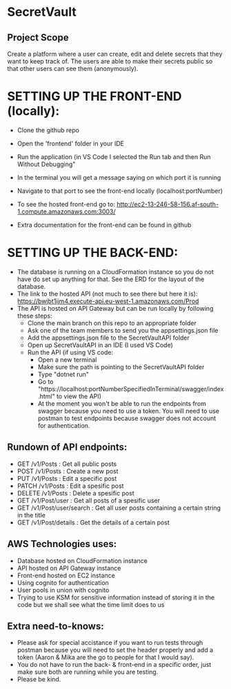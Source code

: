 # SecretVault
## Project Scope
Create a platform where a user can create, edit and delete secrets that they want to keep track of. The users are able to make their secrets public so that other users can see them (anonymously).

# SETTING UP THE FRONT-END (locally):
- Clone the github repo
- Open the 'frontend' folder in your IDE
- Run the application (in VS Code I selected the Run tab and then Run Without Debugging"
- In the terminal you will get a message saying on which port it is running
- Navigate to that port to see the front-end locally (localhost:portNumber)

- To see the hosted front-end go to: http://ec2-13-246-58-156.af-south-1.compute.amazonaws.com:3003/
- Extra documentation for the front-end can be found in github

# SETTING UP THE BACK-END:
- The database is running on a CloudFormation instance so you do not have do set up anything for that. See the ERD for the layout of the database.
- The link to the hosted API (not much to see there but here it is): https://bwjbt1ijm4.execute-api.eu-west-1.amazonaws.com/Prod
- The API is hosted on API Gateway but can be run locally by following these steps:
	- Clone the main branch on this repo to an appropriate folder
	- Ask one of the team members to send you the appsettings.json file
	- Add the appsettings.json file to the SecretVaultAPI folder
	- Open up SecretVaultAPI in an IDE (I used VS Code)
	- Run the API (if using VS code:
		- Open a new terminal
		- Make sure the path is pointing to the SecretVaultAPI folder
		- Type "dotnet run"
		- Go to "https://localhost:portNumberSpecifiedInTerminal/swagger/index.html" to view the API)
		- At the moment you won't be able to run the endpoints from swagger because you need to use a token. You will need to use postman to test endpoints because swagger does not account for authentication.

## Rundown of API endpoints:
- GET /v1/Posts : Get all public posts
- POST /v1/Posts : Create a new post	
- PUT /v1/Posts : Edit a specific post
- PATCH /v1/Posts : Edit a spesific post
- DELETE /v1/Posts : Delete a spesific post
- GET /v1/Post/user : Get all posts of a spesific user
- GET /v1/Post/user/search : Get all user posts containing a certain string in the title
- GET /v1/Post/details : Get the details of a certain post

## AWS Technologies uses:
- Database hosted on CloudFormation instance
- API hosted on API Gateway instance
- Front-end hosted on EC2 instance
- Using cognito for authentication
- User pools in union with cognito
- Trying to use KSM for sensitive information instead of storing it in the code but we shall see what the time limit does to us

## Extra need-to-knows:
- Please ask for special accistance if you want to run tests through postman because you will need to set the header properly and add a token (Aaron & Mika are the go to people for that I would say).
- You do not have to run the back- & front-end in a specific order, just make sure both are running while you are testing.
- Please be kind.
